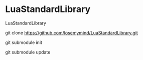 # LuaStandardLibrary
LuaStandardLibrary

git clone https://github.com/losemymind/LuaStandardLibrary.git

git submodule init

git submodule update
